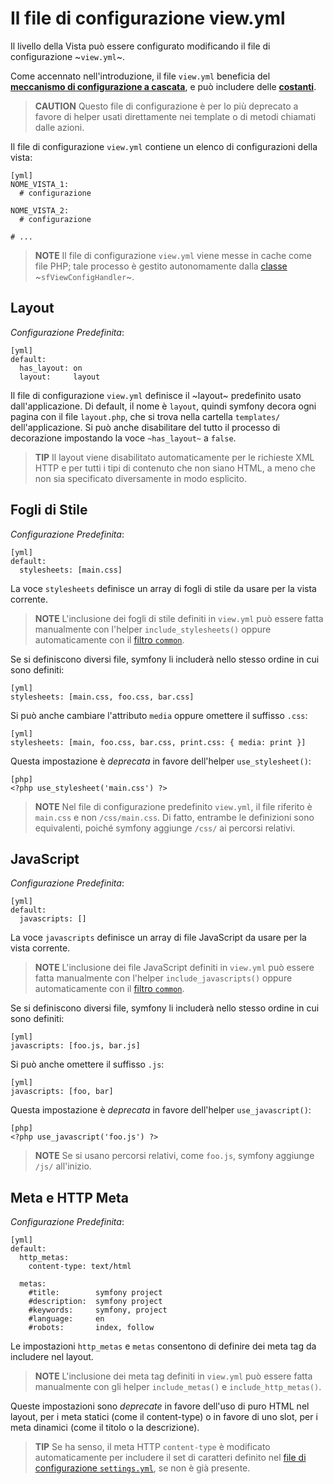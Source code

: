 Il file di configurazione view.yml
==================================

Il livello della Vista può essere configurato modificando il file
di configurazione ~`view.yml`~.

Come accennato nell'introduzione, il file `view.yml` beneficia del
[**meccanismo di configurazione a cascata**](03-Configuration-Files-Principles#chapter_03_configurazione_a_cascata),
e può includere delle [**costanti**](03-Configuration-Files-Principles#chapter_03_costanti).

>**CAUTION**
>Questo file di configurazione è per lo più deprecato a favore di helper
>usati direttamente nei template o di metodi chiamati dalle azioni.

Il file di configurazione `view.yml` contiene un elenco di configurazioni
della vista:

    [yml]
    NOME_VISTA_1:
      # configurazione

    NOME_VISTA_2:
      # configurazione

    # ...

>**NOTE**
>Il file di configurazione `view.yml` viene messe in cache come file
>PHP; tale processo è gestito autonomamente dalla
>[classe](#chapter_14_config_handlers_yml) ~`sfViewConfigHandler`~.

Layout
------

*Configurazione Predefinita*:

    [yml]
    default:
      has_layout: on
      layout:     layout

Il file di configurazione `view.yml` definisce il ~layout~ predefinito
usato dall'applicazione. Di default, il nome è `layout`, quindi symfony
decora ogni pagina con il file `layout.php`, che si trova nella cartella
`templates/` dell'applicazione. Si può anche disabilitare del tutto il
processo di decorazione impostando la voce `~has_layout~` a `false`.

>**TIP**
>Il layout viene disabilitato automaticamente per le richieste XML HTTP
>e per tutti i tipi di contenuto che non siano HTML, a meno che non sia
>specificato diversamente in modo esplicito.

Fogli di Stile
--------------

*Configurazione Predefinita*:

    [yml]
    default:
      stylesheets: [main.css]

La voce `stylesheets` definisce un array di fogli di stile da usare per
la vista corrente.

>**NOTE**
>L'inclusione dei fogli di stile definiti in `view.yml` può essere fatta
>manualmente con l'helper `include_stylesheets()` oppure automaticamente
>con il [filtro `common`](#chapter_12_common).

Se si definiscono diversi file, symfony li includerà nello stesso ordine
in cui sono definiti:

    [yml]
    stylesheets: [main.css, foo.css, bar.css]

Si può anche cambiare l'attributo `media` oppure omettere il suffisso
`.css`:

    [yml]
    stylesheets: [main, foo.css, bar.css, print.css: { media: print }]

Questa impostazione è *deprecata* in favore dell'helper `use_stylesheet()`:

    [php]
    <?php use_stylesheet('main.css') ?>

>**NOTE**
>Nel file di configurazione predefinito `view.yml`, il file riferito è
>`main.css` e non `/css/main.css`. Di fatto, entrambe le definizioni sono
>equivalenti, poiché symfony aggiunge `/css/` ai percorsi relativi.

JavaScript
----------

*Configurazione Predefinita*:

    [yml]
    default:
      javascripts: []

La voce `javascripts` definisce un array di file JavaScript da usare per
la vista corrente.

>**NOTE**
>L'inclusione dei file JavaScript definiti in `view.yml` può essere fatta
>manualmente con l'helper `include_javascripts()` oppure automaticamente
>con il [filtro `common`](#chapter_12_common).

Se si definiscono diversi file, symfony li includerà nello stesso ordine
in cui sono definiti:

    [yml]
    javascripts: [foo.js, bar.js]

Si può anche omettere il suffisso `.js`:

    [yml]
    javascripts: [foo, bar]

Questa impostazione è *deprecata* in favore dell'helper `use_javascript()`:

    [php]
    <?php use_javascript('foo.js') ?>

>**NOTE**
>Se si usano percorsi relativi, come `foo.js`, symfony aggiunge `/js/`
>all'inizio.

Meta e HTTP Meta
----------------

*Configurazione Predefinita*:

    [yml]
    default:
      http_metas:
        content-type: text/html

      metas:
        #title:        symfony project
        #description:  symfony project
        #keywords:     symfony, project
        #language:     en
        #robots:       index, follow

Le impostazioni `http_metas` e `metas` consentono di definire dei meta
tag da includere nel layout.


>**NOTE**
>L'inclusione dei meta tag definiti in `view.yml` può essere fatta
>manualmente con gli helper `include_metas()` e `include_http_metas()`.

Queste impostazioni sono *deprecate* in favore dell'uso di puro HTML
nel layout, per i meta statici (come il content-type) o in favore
di uno slot, per i meta dinamici (come il titolo o la descrizione).

>**TIP**
>Se ha senso, il meta HTTP `content-type` è modificato automaticamente
>per includere il set di caratteri definito nel
>[file di configurazione `settings.yml`](04-Settings#chapter_04_sub_charset),
>se non è già presente.
